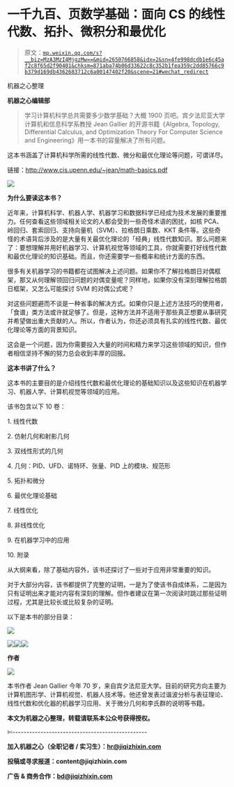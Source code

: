 # 一千九百、页数学基础：面向 CS 的线性代数、拓扑、微积分和最优化

> 原文：[`mp.weixin.qq.com/s?__biz=MzA3MzI4MjgzMw==&mid=2650766858&idx=2&sn=4fe998dcdb1e6c45af2c8f65d2f90401&chksm=871aba74b06d33622c8c352b1fea359c2dd85766c9b379d169db4362683712c6a00147402f20&scene=21#wechat_redirect`](http://mp.weixin.qq.com/s?__biz=MzA3MzI4MjgzMw==&mid=2650766858&idx=2&sn=4fe998dcdb1e6c45af2c8f65d2f90401&chksm=871aba74b06d33622c8c352b1fea359c2dd85766c9b379d169db4362683712c6a00147402f20&scene=21#wechat_redirect)

机器之心整理

**机器之心编辑部**

> 学习计算机科学总共需要多少数学基础？大概 1900 页吧。宾夕法尼亚大学计算机和信息科学系教授 Jean Gallier 的开源书籍《Algebra, Topology, Differential Calculus, and Optimization Theory For Computer Science and Engineering》用一本书的容量解决了所有问题。

这本书涵盖了计算机科学所需的线性代数、微分和最优化理论等问题，可谓详尽。

链接：http://www.cis.upenn.edu/~jean/math-basics.pdf

![](img/a46f394aa1e653eb8ed2b5d9e9fd8d91.jpg)

**为什么要读这本书？**

近年来，计算机科学、机器人学、机器学习和数据科学已经成为技术发展的重要推力。任何查看这些领域相关论文的人都会受到一些奇怪术语的困扰，如核 PCA、岭回归、套索回归、支持向量机（SVM）、拉格朗日乘数、KKT 条件等。这些奇怪的术语背后涉及的是大量有关最优化理论的「经典」线性代数知识。那么问题来了：要想理解并用好机器学习、计算机视觉等领域的工具，你就需要打好线性代数和最优化理论的知识基础。而且，你还需要学一些概率和统计方面的东西。

很多有关机器学习的书籍都在试图解决上述问题。如果你不了解拉格朗日对偶框架，那又从何理解领回归问题的对偶变量呢？同样地，如果你没有深刻理解拉格朗日框架，又怎么可能探讨 SVM 的对偶公式呢？

对这些问题避而不谈是一种省事的解决方式。如果你只是上述方法技巧的使用者，「食谱」类方法或许就足够了。但是，这种方法并不适用于那些真正想要从事研究并希望做出重大贡献的人。所以，作者认为，你还必须具有扎实的线性代数、最优化理论等方面的背景知识。

这会是一个问题，因为你需要投入大量的时间和精力来学习这些领域的知识，但作者相信坚持不懈的努力总会收到丰厚的回报。

**这本书讲了什么？**

这本书的主要目的是介绍线性代数和最优化理论的基础知识以及这些知识在机器学习、机器人学、计算机视觉等领域的应用。

该书包含以下 10 卷：

1\. 线性代数

2\. 仿射几何和射影几何

3\. 双线性形式的几何

4\. 几何：PID、UFD、诺特环、张量、PID 上的模块、规范形

5\. 拓扑和微分

6\. 最优化理论基础

7\. 线性优化

8\. 非线性优化

9\. 在机器学习中的应用

10\. 附录

从大纲来看，除了基础内容外，该书还探讨了一些对于应用非常重要的知识。

对于大部分内容，该书都提供了完整的证明，一是为了使该书自成体系，二是因为只有证明出来才能对内容有深刻的理解。但作者建议在第一次阅读时跳过那些证明过程，尤其是比较长或比较复杂的证明。

以下是本书的部分目录：

![](img/ffebbb8a063335352c48a56f7a8b60aa.jpg)

![](img/2a98a430b1c9b1b6a02dbeca200b7421.jpg)![](img/f8f702f53d71f0332d16eb242f7bf858.jpg)![](img/39fa39708a08cb55f2ce62c199a4e210.jpg)

**作者**

![](img/a79781089bf1532d53145b1e323638f9.jpg)

本书作者 Jean Gallier 今年 70 岁，来自宾夕法尼亚大学。目前的研究方向主要为计算机图形学、计算机视觉、机器人技术等。他还曾发表过谐波分析与表征理论、线性代数和优化器的机器学习应用、关于微分几何和李氏群的说明等书籍。

****本文为机器之心整理，**转载请联系本公众号获得授权****。**

✄------------------------------------------------

**加入机器之心（全职记者 / 实习生）：hr@jiqizhixin.com**

**投稿或寻求报道：**content**@jiqizhixin.com**

**广告 & 商务合作：bd@jiqizhixin.com**